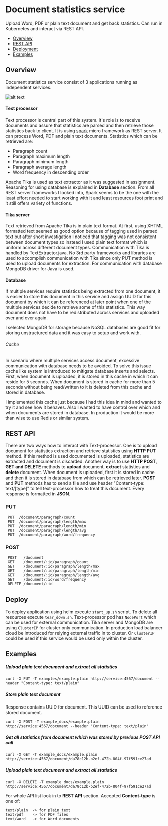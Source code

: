 # Document statistics service

Upload Word, PDF or plain text document and get back statistics.
Can run in Kubernetes and interact via REST API.


* [Overview](#text-processor)
* [REST API](##rest-api)
* [Deployment](##deployment)
* [Examples](#examples)

## Overview

Document statistics service consist of 3 applications running as independent services.

![alt text][arch]

#### Text processor
Text processor is central part of this system. It's role is to receive documents
and assure that statistics are parsed and then retrieve those statistics back to client. It is using [spark](http://sparkjava.com/) micro framework as REST server. It can process Word, PDF and plain text documents. Statistics which can be retrieved are:

* Paragraph count
* Paragraph maximum length
* Paragraph minimum length
* Paragraph average length
* Word frequency in descending order

Apache Tika is used as text extractor as it was suggested in assignment. Reasoning for using database is explained in **Database** section. From all REST server frameworks I looked into, Spark seems to be the one with the least effort needed to start working with it and least resources foot print and it still offers variety of functions.



#### Tika server
Text retrieved from Apache Tika is in plain text format. At first, using XHTML formatted text seemed as good option because of tagging used in parsed text but after short investigation I noticed that tagging was not consistent between document types so instead I used plain text format which is uniform across different document types. Communication with Tika is handled by TextExtractor.java. No 3rd party frameworks and libraries are used to accomplish communication with Tika since only PUT method is used to upload documents for extraction. For communication with database MongoDB driver for Java is used.

#### Database
If multiple services require statistics being extracted from one document, it
is easier to store this document in this service and assign UUID for this document by which it can be referenced at later point when one of the multiple services decide to retrieve some of this statistics. This way document does not have to be redistributed across services and uploaded over and over again.

I selected MongoDB for storage because NoSQL databases are good fit for storing unstructured data and it was easy to setup and work with.

###### Cache
In scenario where multiple services access document, excessive communication with database needs to be avoided. To solve this issue cache like system is introduced to mitigate database inserts and selects. First, when document is uploaded, it is stored in this cache in which it can reside for 5 seconds. When document is stored in cache for more than 5 seconds without being read/written to it is deleted from this cache and stored in database.

I implemented this cache just because I had this idea in mind and wanted to try it and see how it behaves. Also I wanted to have control over which and when documents are stored in database. In production it would be more than wise to use Redis or similar system.

## REST API

There are two ways how to interact with Text-processor. One is to upload document for statistics extraction and retrieve statistics using **HTTP PUT** method. If this method is used documented is uploaded, statistics are extracted and document is discarded. Another way is to use **HTTP POST, GET and DELETE** methods to **upload** document, **extract** statistics and **delete** document.
When document is uploaded, first it is stored in cache and then it is stored in
database from which can be retrieved later. **POST** and **PUT** methods has to
send a file and use header "Content-type: text/[type]" to tell text-processor how to treat this document. Every response is formatted in **JSON**.

### PUT

```
 PUT  /document/paragraph/count
 PUT  /document/paragraph/length/max
 PUT  /document/paragraph/length/min
 PUT  /document/paragraph/length/avg
 PUT  /document/paragraph/word/frequency
```


### POST
```
 POST   /document
 GET    /document/:id/paragraph/count
 GET    /document/:id/paragraph/length/max
 GET    /document/:id/paragraph/length/min
 GET    /document/:id/paragraph/length/avg
 GET    /document/:id/word/frequency
 DELETE /document/:id
 ```

## Deploy
To deploy application using helm execute ```start_up.sh``` script. To delete all resources execute ```tear_down.sh```. Text-processor pod has ```NodePort``` which can be used for external communication. Tika server and MongoDB are using ```ClusterIP``` for cluster only communication. In production load balancer cloud be introduced for relying external traffic in to cluster. Or ```ClusterIP``` could be used if this service would be used only within the cluster.

## Examples

##### Upload plain text document and extract all statistics
```curl -X PUT -T examples/example.plain http://service:4567/document --header "Content-type: text/plain"```

##### Store plain text document
Response contains UUID for document. This UUID can be used to reference stored document.

```curl -X POST -T example_docs/example.plain http://service:4567/document --header "Content-type: text/plain"```

##### Get all statistics from document which was stored by previous POST API call
```curl -X GET -T example_docs/example.plain http://service:4567/document/da78c12b-b2ef-472b-804f-97f591ce27ad```

##### Upload plain text document and extract all statistics
```curl -X DELETE -T example_docs/example.plain http://service:4567/document/da78c12b-b2ef-472b-804f-97f591ce27ad```

For whole API list look in to **REST API** section. Accepted **Content-type** is one of:
```
text/plain  -> for plain text
text/pdf    -> for PDF files
text/word   -> for Word documents
```
[arch]: ./diag.png "Architecture"
